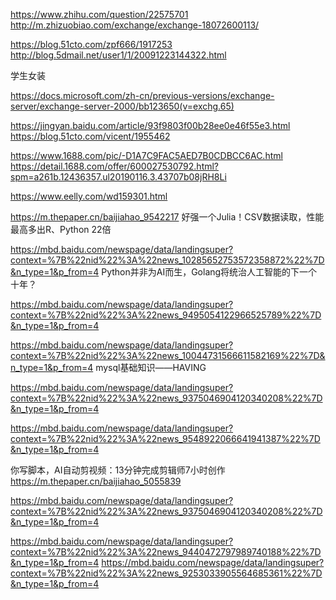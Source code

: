 
https://www.zhihu.com/question/22575701
http://m.zhizuobiao.com/exchange/exchange-18072600113/

https://blog.51cto.com/zpf666/1917253
http://blog.5dmail.net/user1/1/20091223144322.html

学生女装

https://docs.microsoft.com/zh-cn/previous-versions/exchange-server/exchange-server-2000/bb123650(v=exchg.65)

https://jingyan.baidu.com/article/93f9803f00b28ee0e46f55e3.html
https://blog.51cto.com/vicent/1955462

https://www.1688.com/pic/-D1A7C9FAC5AED7B0CDBCC6AC.html
https://detail.1688.com/offer/600027530792.html?spm=a261b.12436357.ul20190116.3.43707b08jRH8Li

https://www.eelly.com/wd159301.html



https://m.thepaper.cn/baijiahao_9542217
好强一个Julia！CSV数据读取，性能最高多出R、Python 22倍


https://mbd.baidu.com/newspage/data/landingsuper?context=%7B%22nid%22%3A%22news_10285652753572358872%22%7D&n_type=1&p_from=4
Python并非为AI而生，Golang将统治人工智能的下一个十年？


https://mbd.baidu.com/newspage/data/landingsuper?context=%7B%22nid%22%3A%22news_9495054122966525789%22%7D&n_type=1&p_from=4


https://mbd.baidu.com/newspage/data/landingsuper?context=%7B%22nid%22%3A%22news_10044731566611582169%22%7D&n_type=1&p_from=4
mysql基础知识——HAVING


https://mbd.baidu.com/newspage/data/landingsuper?context=%7B%22nid%22%3A%22news_9375046904120340208%22%7D&n_type=1&p_from=4




https://mbd.baidu.com/newspage/data/landingsuper?context=%7B%22nid%22%3A%22news_9548922066641941387%22%7D&n_type=1&p_from=4




你写脚本，AI自动剪视频：13分钟完成剪辑师7小时创作
https://m.thepaper.cn/baijiahao_5055839

https://mbd.baidu.com/newspage/data/landingsuper?context=%7B%22nid%22%3A%22news_9375046904120340208%22%7D&n_type=1&p_from=4


https://mbd.baidu.com/newspage/data/landingsuper?context=%7B%22nid%22%3A%22news_9440472797989740188%22%7D&n_type=1&p_from=4
https://mbd.baidu.com/newspage/data/landingsuper?context=%7B%22nid%22%3A%22news_9253033905564685361%22%7D&n_type=1&p_from=4

